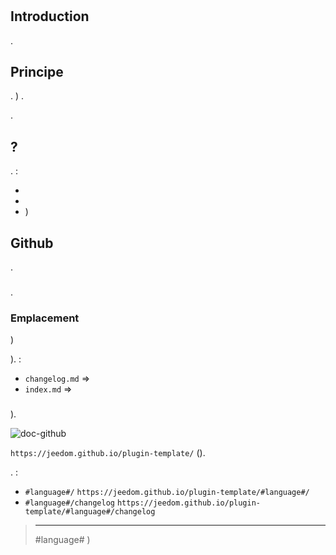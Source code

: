# 

## Introduction

.

## Principe

. [](https://doc.jeedom.com/es_ES/dev/structure_info_json) ) .

.

##  ?

. :

- 
- 
- )

## Github

.

### 

.

 [](https://guides.github.com/pdfs/markdown-cheatsheet-online.pdf)

### Emplacement

 [](https://doc.jeedom.com/es_ES/dev/plugin_template) )

).  :

- ``changelog.md`` => 
- ``index.md`` => 

### 

).

![doc-github](images/tutoDoc.png)

 ``https://jeedom.github.io/plugin-template/`` ().

. :

-  ``#language#/``  ``https://jeedom.github.io/plugin-template/#language#/``
-  ``#language#/changelog``  ``https://jeedom.github.io/plugin-template/#language#/changelog``

> ****
>
>  #language# )

